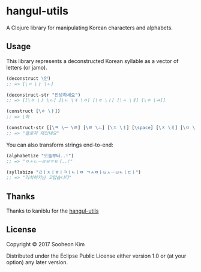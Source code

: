 # hangul-utils

A Clojure library for manipulating Korean characters and alphabets.

## Usage

This library represents a deconstructed Korean syllable as a vector of letters (or jamo).

```clojure
(deconstruct \안)
;; => [\ㅇ \ㅏ \ㄴ]

(deconstruct-str "안녕하세요")
;; => [[\ㅇ \ㅏ \ㄴ] [\ㄴ \ㅕ \ㅇ] [\ㅎ \ㅏ] [\ㅅ \ㅔ] [\ㅇ \ㅛ]]

(construct [\ㅎ \ㅏ])
;; => \하

(construct-str [[\ㅋ \ㅡ \ㄹ] [\ㄹ \ㅗ] [\ㅈ \ㅕ] [\space] [\ㅈ \ㅐ] [\ㅁ \ㅣ \ㅆ] [\ㄴ \ㅔ] [\ㅇ \ㅛ]])
;; => "클로져 재밌네요"
```

You can also transform strings end-to-end:

```clojure
(alphabetize "오늘부터..!")
;; => "ㅇㅗㄴㅡㄹㅂㅜㅌㅓ..!"

(syllabize "ㄹㅣㅊㅣㅎㅣㅋㅣㄴㅣㅁ ㄱㅗㅁㅏㅂㅅㅡㅂㄴㅣㄷㅏ")
;; => "리치히키님 고맙습니다"
```

## Thanks

Thanks to kaniblu for the [hangul-utils](https://github.com/kaniblu/hangul-utils)

## License

Copyright © 2017 Sooheon Kim

Distributed under the Eclipse Public License either version 1.0 or (at
your option) any later version.
